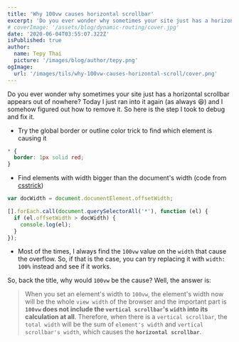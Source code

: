 ```yaml
---
title: 'Why 100vw causes horizontal scrollbar'
excerpt: 'Do you ever wonder why sometimes your site just has a horizontal scrollbar appears out of nowhere?'
# coverImage: '/assets/blog/dynamic-routing/cover.jpg'
date: '2020-06-04T03:55:07.322Z'
isPublished: true
author:
  name: Tepy Thai
  picture: '/images/blog/author/tepy.png'
ogImage:
  url: '/images/tils/why-100vw-causes-horizontal-scroll/cover.png'
---
```


Do you ever wonder why sometimes your site just has a horizontal scrollbar appears out of nowhere? Today I just ran into it again (as always 😆) and I somehow figured out how to remove it. So here is the step I took to debug and fix it.

- Try the global border or outline color trick to find which element is causing it

```css
* {
  border: 1px solid red;
}
```

- Find elements with width bigger than the document's width (code from [csstrick](https://css-tricks.com/findingfixing-unintended-body-overflow/))

```js
var docWidth = document.documentElement.offsetWidth;

[].forEach.call(document.querySelectorAll('*'), function (el) {
  if (el.offsetWidth > docWidth) {
    console.log(el);
  }
});
```

- Most of the times, I always find the `100vw` value on the `width` that cause the overflow. So, if that is the case, you can try replacing it with `width: 100%` instead and see if it works.

So, back the title, why would `100vw` be the cause? Well, the answer is:

> When you set an element's width to `100vw`, the element's width now will be the whole `view width` of the browser and the important part is **`100vw` does not include the `vertical scrollbar`'s `width` into its calculation at all**. Therefore, when there is a `vertical scrollbar`, the `total width` will be the sum of `element's width` and `vertical scrollbar's width`, which causes the **`horizontal scrollbar`**.
